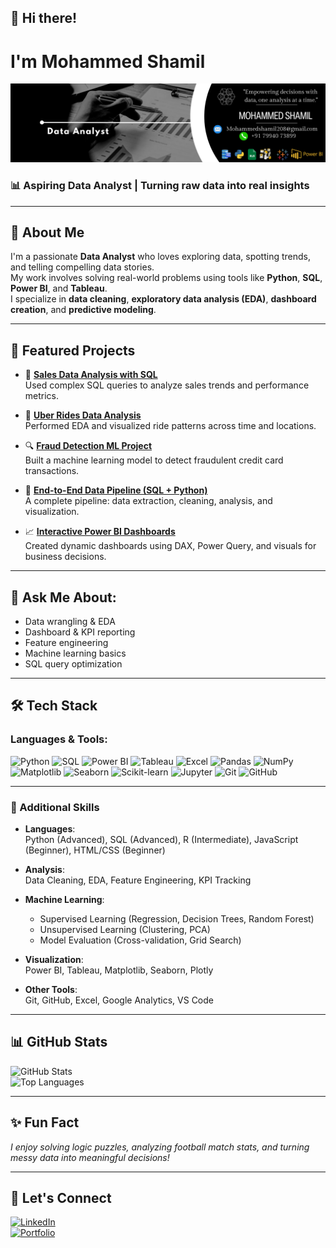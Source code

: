 ## 👋 Hi there!

# I'm Mohammed Shamil  
![Professional Banner](https://github.com/imshamil23/imshamil23/blob/main/Black%20%26%20White%20Modern%20Minimalist%20Data%20Analyst%20LinkedIn%20Banner.png)

### 📊 Aspiring Data Analyst | Turning raw data into real insights

---

## 🌟 About Me  

I'm a passionate **Data Analyst** who loves exploring data, spotting trends, and telling compelling data stories.  
My work involves solving real-world problems using tools like **Python**, **SQL**, **Power BI**, and **Tableau**.  
I specialize in **data cleaning**, **exploratory data analysis (EDA)**, **dashboard creation**, and **predictive modeling**.

---

## 🚀 Featured Projects

- 🧾 **[Sales Data Analysis with SQL](https://github.com/imshamil23/SQL-Project)**  
  Used complex SQL queries to analyze sales trends and performance metrics.

- 🚕 **[Uber Rides Data Analysis](https://github.com/imshamil23/Uber-Rides-Data-Analysis)**  
  Performed EDA and visualized ride patterns across time and locations.

- 🔍 **[Fraud Detection ML Project](https://github.com/imshamil23/Meachine-Learning-Project)**  
  Built a machine learning model to detect fraudulent credit card transactions.

- 🧪 **[End-to-End Data Pipeline (SQL + Python)](https://github.com/imshamil23/End-to-End-Data-Analytics-SQL-Python)**  
  A complete pipeline: data extraction, cleaning, analysis, and visualization.

- 📈 **[Interactive Power BI Dashboards](https://github.com/imshamil23/PowerBI)**  
  Created dynamic dashboards using DAX, Power Query, and visuals for business decisions.

---

## 💬 Ask Me About:
- Data wrangling & EDA  
- Dashboard & KPI reporting  
- Feature engineering  
- Machine learning basics  
- SQL query optimization

---

## 🛠️ Tech Stack

### Languages & Tools:
![Python](https://img.shields.io/badge/-Python-blue?style=flat&logo=python)
![SQL](https://img.shields.io/badge/-SQL-orange?style=flat&logo=sqlite)
![Power BI](https://img.shields.io/badge/-PowerBI-yellow?style=flat&logo=powerbi)
![Tableau](https://img.shields.io/badge/-Tableau-%23E97627.svg?style=flat&logo=tableau)
![Excel](https://img.shields.io/badge/-Excel-green?style=flat&logo=microsoft-excel)
![Pandas](https://img.shields.io/badge/-Pandas-%23150458.svg?style=flat&logo=pandas)
![NumPy](https://img.shields.io/badge/-NumPy-%23013243.svg?style=flat&logo=numpy)
![Matplotlib](https://img.shields.io/badge/-Matplotlib-white?style=flat&logo=matplotlib)
![Seaborn](https://img.shields.io/badge/-Seaborn-%2300469C.svg?style=flat&logo=seaborn)
![Scikit-learn](https://img.shields.io/badge/-Scikit--Learn-%23F7931E.svg?style=flat&logo=scikit-learn)
![Jupyter](https://img.shields.io/badge/-Jupyter-%23F37626.svg?style=flat&logo=jupyter)
![Git](https://img.shields.io/badge/-Git-black?style=flat&logo=git)
![GitHub](https://img.shields.io/badge/-GitHub-black?style=flat&logo=github)

---

### 🧠 Additional Skills

- **Languages**:  
  Python (Advanced), SQL (Advanced), R (Intermediate), JavaScript (Beginner), HTML/CSS (Beginner)

- **Analysis**:  
  Data Cleaning, EDA, Feature Engineering, KPI Tracking

- **Machine Learning**:  
  - Supervised Learning (Regression, Decision Trees, Random Forest)  
  - Unsupervised Learning (Clustering, PCA)  
  - Model Evaluation (Cross-validation, Grid Search)

- **Visualization**:  
  Power BI, Tableau, Matplotlib, Seaborn, Plotly

- **Other Tools**:  
  Git, GitHub, Excel, Google Analytics, VS Code

---

## 📊 GitHub Stats  

![GitHub Stats](https://github-readme-stats.vercel.app/api?username=imshamil23&show_icons=true&theme=radical)  
![Top Languages](https://github-readme-stats.vercel.app/api/top-langs/?username=imshamil23&layout=compact&theme=radical)

---

## ✨ Fun Fact  

*I enjoy solving logic puzzles, analyzing football match stats, and turning messy data into meaningful decisions!*

---

## 🔗 Let's Connect  
[![LinkedIn](https://img.shields.io/badge/-LinkedIn-blue?style=flat&logo=linkedin)](https://www.linkedin.com/in/mohammed-shamil-54b61a307)  
[![Portfolio](https://img.shields.io/badge/-My%20Portfolio-black?style=flat&logo=github)](https://github.com/imshamil23)

